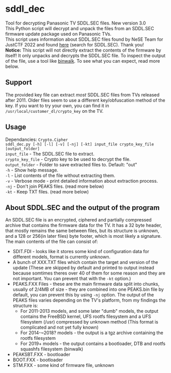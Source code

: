 # sddl_dec
Tool for decrypting Panasonic TV SDDL.SEC files. New version 3.0  
This Python script will decrypt and unpack the files from an SDDL.SEC firmware update package used on Panasonic TVs.  
This script uses information about SDDL.SEC files found by NeSE Team for JustCTF 2022 and found [here](https://nese.team/posts/justctf) (search for SDDL.SEC). Thank you!  
**Notice:** This script will not directly extract the contents of the firmware by itself! It only unpacks and decrypts the SDDL.SEC file. To inspect the output of the file, use a tool like [binwalk](github.com/ReFirmLabs/binwalk). To see what you can expect, read more below.
## Support
The provided key file can extract *most* SDDL.SEC files from TVs released after 2011. Older files seem to use a different key/obfuscation method of the key. If you want to try your own, you can find it in `/usr/local/customer_dl/crypto_key` on the TV.  
## Usage
Dependancies: `Crypto.Cipher`  
`sddl_dec.py [-h] [-l] [-v] [-nj] [-kt] input_file crypto_key_file [output_folder]`  
`input_file` - The SDDL.SEC file to extract.  
`crypto_key_file` - Crypto key to be used to decrypt the file.  
`output_folder` - Folder to save extracted files to. Default: "out"  
`-h` - Show help message.  
`-l` - List contents of the file without extracting them.  
`-v` - Verbose mode - print detailed information about extraction process.  
`-nj` - Don't join PEAKS files. (read more below)  
`-kt` - Keep TXT files. (read more below)  
## About SDDL.SEC and the output of the program
An SDDL.SEC file is an encrypted, ciphered and partially compressed archive that contains the firmware data for the TV.
It has a 32 byte header, that mostly remains the same between files, but its structure is unknown, and a 128 or 256(in later files) byte footer, which is most likely a signature.  
The main contents of the file can consist of:
- SDIT.FDI - looks like it stores some kind of configuration data for different models, format is currently unknown.
- A bunch of XXX.TXT files which contain the target and version of the update (These are skipped by default and printed to output instead because somtimes theres over 40 of them for some reason and they are not important. You can prevent that with the `-kt` option.)
- PEAKS.FXX Files - these are the main firmware data split into chunks, usually of 2/4MB of size - they are combined into one PEAKS.bin file by default, you can prevent this by using `-nj` option.
The output of the PEAKS files varies depending on the TV's platform, from my findings the structure is:
    - For 2011-2013 models, and some later "dumb" models, the output contains the FreeBSD kernel, UFS rootfs filesystem and a UFS filesystem (/usr) compressed by unknown method (This format is complicated and not yet fully known)
    - For 2014-~2018? models - the output is a tgz archive containing the rootfs filesystem
    - For 2019+ models - the output contains a bootloader, DTB and rootfs squashfs filesystem (binwalk)
- PEAKSBT.FXX - bootloader
- BOOT.FXX - bootloader
- STM.FXX - some kind of firmware file, unknown

